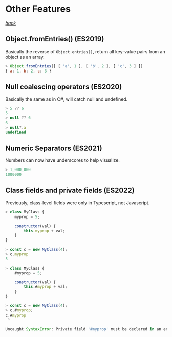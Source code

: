 # Other Features

_[back](./README.md)_

## Object.fromEntries() (ES2019)

Basically the reverse of `Object.entries()`, return all key-value pairs from an object as an array.

```js
> Object.fromEntries([ [ 'a', 1 ], [ 'b', 2 ], [ 'c', 3 ] ])
{ a: 1, b: 2, c: 3 }
```

## Null coalescing operators (ES2020)

Basically the same as in C#, will catch null and undefined.

```js
> 5 ?? 6
5
> null ?? 6
6
> null?.a
undefined
```

## Numeric Separators (ES2021)

Numbers can now have underscores to help visualize.

```js
> 1_000_000
1000000
```

## Class fields and private fields (ES2022)

Previously, class-level fields were only in Typescript, not Javascript.

```js
> class MyClass {
    myprop = 5;

    constructor(val) {
        this.myprop + val;
    }
}

> const c = new MyClass(4);
> c.myprop
5
```

```js
> class MyClass {
    #myprop = 5;

    constructor(val) {
        this.#myprop + val;
    }
}

> const c = new MyClass(4);
> c.#myprop;
c.#myprop
 ^

Uncaught SyntaxError: Private field '#myprop' must be declared in an enclosing class
```


